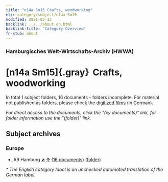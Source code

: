 ```yaml
---
title: "n14a Sm15 Crafts, woodworking"
etr: category/subject/n14a Sm15
modified: 2021-03-13
backlink: ../../about.en.html
backlink-title: "Category Overview"
fn-stub: about
---
```


### Hamburgisches Welt-Wirtschafts-Archiv (HWWA)
# [n14a Sm15]{.gray}&#8201; Crafts, woodworking&#160; 





In total 1 subject folders, 16 documents - folders incomplete.
For material not published as folders, please check the [digitized films](/film/h1_sh) (in German).

_For direct access to the documents, click the "(xy documents)" link, for folder information use the "(folder)" link._

## Subject archives



### Europe

- A9 Hamburg [**&nearr;**](../../../geo/i/140905/about.en.html "Hamburg (all folders)") [**&uarr;**](../../../geo/about.en.html#A9 "Country category system") (<a href="https://pm20.zbw.eu/dfgview/sh/140905,145144" title="about: Hamburg : Crafts, woodworking" target="_blank">16 documents</a>) ([folder](../../../../folder/sh/1409xx/140905/1451xx/145144/about.en.html))


_* The English category label is an unchecked automated translation of the German label._

